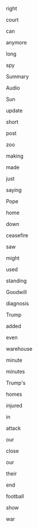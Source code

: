 right

court

can

anymore

long

spy

Summary

Audio

Sun

update

short

post

zoo

making

made

just

saying

Pope

home

down

ceasefire

saw

might

used

standing

Goodwill

diagnosis

Trump

added

even

warehouse

minute

minutes

Trump's

homes

injured

in

attack

our

close

our

their

end

football

show

war